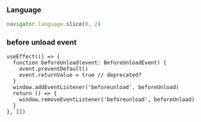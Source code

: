 ### Language

```js
navigator.language.slice(0, 2)
```

### before unload event

```tsx
useEffect(() => {
  function beforeUnload(event: BeforeUnloadEvent) {
    event.preventDefault()
    event.returnValue = true // deprecated?
  }
  window.addEventListener('beforeunload', beforeUnload)
  return () => {
    window.removeEventListener('beforeunload', beforeUnload)
  }
}, [])
```
